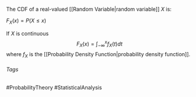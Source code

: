 The CDF of a real-valued [[Random Variable|random variable]] $X$ is:

$F_X(x) = P(X\leq x)$ 

If $X$ is continuous
$$F_X(x) = \int_{-\infty}^x f_X(t)dt$$
where $f_X$ is the [[Probability Density Function|probability density function]].

###### Tags
#ProbabilityTheory #StatisticalAnalysis